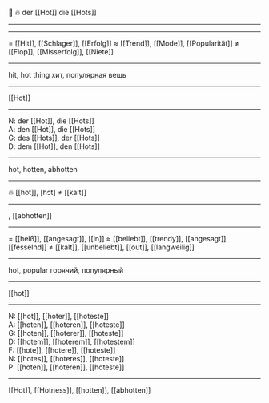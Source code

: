🔵 🔥 der [[Hot]]
die [[Hots]]

---

---

= [[Hit]], [[Schlager]], [[Erfolg]]
≈ [[Trend]], [[Mode]], [[Popularität]]
≠ [[Flop]], [[Misserfolg]], [[Niete]]

---

hit, hot thing
хит, популярная вещь

---

[[Hot]]

---

N: der [[Hot]], die [[Hots]]  
A: den [[Hot]], die [[Hots]]  
G: des [[Hots]], der [[Hots]]  
D: dem [[Hot]], den [[Hots]]

---

hot, hotten, abhotten

---

🔥 [[hot]], [hɔt] ≠ [[kalt]]

---

, [[abhotten]]

---

= [[heiß]], [[angesagt]], [[in]]
≈ [[beliebt]], [[trendy]], [[angesagt]], [[fesselnd]]
≠ [[kalt]], [[unbeliebt]], [[out]], [[langweilig]]

---

hot, popular
горячий, популярный

---

[[hot]]

---

N: [[hot]], [[hoter]], [[hoteste]]  
A: [[hoten]], [[hoteren]], [[hoteste]]  
G: [[hoten]], [[hoterer]], [[hoteste]]  
D: [[hotem]], [[hoterem]], [[hotestem]]  
F: [[hote]], [[hotere]], [[hoteste]]  
N: [[hotes]], [[hoteres]], [[hoteste]]  
P: [[hoten]], [[hoteren]], [[hoteste]]

---

[[Hot]], [[Hotness]], [[hotten]], [[abhotten]]
